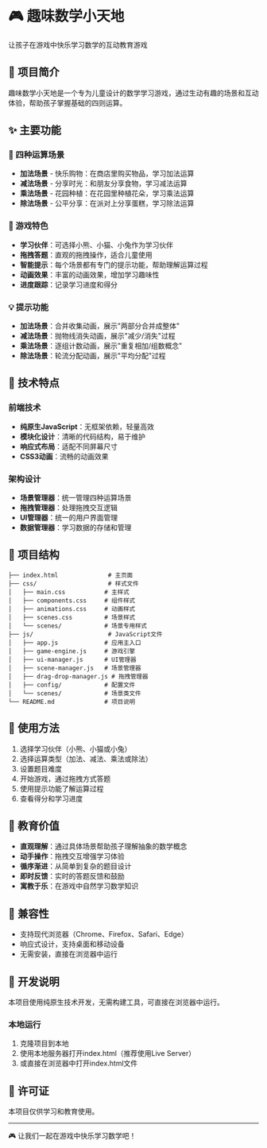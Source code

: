 # 🎮 趣味数学小天地

让孩子在游戏中快乐学习数学的互动教育游戏

## 📖 项目简介

趣味数学小天地是一个专为儿童设计的数学学习游戏，通过生动有趣的场景和互动体验，帮助孩子掌握基础的四则运算。

## ✨ 主要功能

### 🎯 四种运算场景
- **加法场景** - 快乐购物：在商店里购买物品，学习加法运算
- **减法场景** - 分享时光：和朋友分享食物，学习减法运算  
- **乘法场景** - 花园种植：在花园里种植花朵，学习乘法运算
- **除法场景** - 公平分享：在派对上分享蛋糕，学习除法运算

### 🎨 游戏特色
- **学习伙伴**：可选择小熊、小猫、小兔作为学习伙伴
- **拖拽答题**：直观的拖拽操作，适合儿童使用
- **智能提示**：每个场景都有专门的提示功能，帮助理解运算过程
- **动画效果**：丰富的动画效果，增加学习趣味性
- **进度跟踪**：记录学习进度和得分

### 💡 提示功能
- **加法场景**：合并收集动画，展示"两部分合并成整体"
- **减法场景**：抛物线消失动画，展示"减少/消失"过程
- **乘法场景**：逐组计数动画，展示"重复相加/组数概念"
- **除法场景**：轮流分配动画，展示"平均分配"过程

## 🚀 技术特点

### 前端技术
- **纯原生JavaScript**：无框架依赖，轻量高效
- **模块化设计**：清晰的代码结构，易于维护
- **响应式布局**：适配不同屏幕尺寸
- **CSS3动画**：流畅的动画效果

### 架构设计
- **场景管理器**：统一管理四种运算场景
- **拖拽管理器**：处理拖拽交互逻辑
- **UI管理器**：统一的用户界面管理
- **数据管理器**：学习数据的存储和管理

## 📁 项目结构

```
├── index.html              # 主页面
├── css/                    # 样式文件
│   ├── main.css           # 主样式
│   ├── components.css     # 组件样式
│   ├── animations.css     # 动画样式
│   ├── scenes.css         # 场景样式
│   └── scenes/            # 场景专用样式
├── js/                     # JavaScript文件
│   ├── app.js             # 应用主入口
│   ├── game-engine.js     # 游戏引擎
│   ├── ui-manager.js      # UI管理器
│   ├── scene-manager.js   # 场景管理器
│   ├── drag-drop-manager.js # 拖拽管理器
│   ├── config/            # 配置文件
│   └── scenes/            # 场景类文件
└── README.md              # 项目说明
```

## 🎯 使用方法

1. 选择学习伙伴（小熊、小猫或小兔）
2. 选择运算类型（加法、减法、乘法或除法）
3. 设置题目难度
4. 开始游戏，通过拖拽方式答题
5. 使用提示功能了解运算过程
6. 查看得分和学习进度

## 🌟 教育价值

- **直观理解**：通过具体场景帮助孩子理解抽象的数学概念
- **动手操作**：拖拽交互增强学习体验
- **循序渐进**：从简单到复杂的题目设计
- **即时反馈**：实时的答题反馈和鼓励
- **寓教于乐**：在游戏中自然学习数学知识

## 📱 兼容性

- 支持现代浏览器（Chrome、Firefox、Safari、Edge）
- 响应式设计，支持桌面和移动设备
- 无需安装，直接在浏览器中运行

## 🔧 开发说明

本项目使用纯原生技术开发，无需构建工具，可直接在浏览器中运行。

### 本地运行
1. 克隆项目到本地
2. 使用本地服务器打开index.html（推荐使用Live Server）
3. 或直接在浏览器中打开index.html文件

## 📄 许可证

本项目仅供学习和教育使用。

---

🎮 让我们一起在游戏中快乐学习数学吧！
